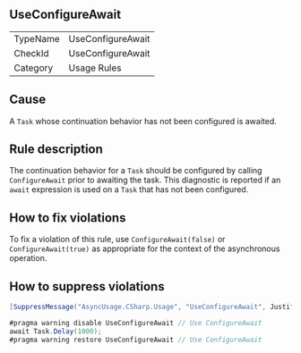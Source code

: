 ﻿## UseConfigureAwait

<table>
<tr>
  <td>TypeName</td>
  <td>UseConfigureAwait</td>
</tr>
<tr>
  <td>CheckId</td>
  <td>UseConfigureAwait</td>
</tr>
<tr>
  <td>Category</td>
  <td>Usage Rules</td>
</tr>
</table>

## Cause

A `Task` whose continuation behavior has not been configured is awaited.

## Rule description

The continuation behavior for a `Task` should be configured by calling `ConfigureAwait` prior to awaiting the task. This
diagnostic is reported if an `await` expression is used on a `Task` that has not been configured.

## How to fix violations

To fix a violation of this rule, use `ConfigureAwait(false)` or `ConfigureAwait(true)` as appropriate for the context of
the asynchronous operation.

## How to suppress violations

```csharp
[SuppressMessage("AsyncUsage.CSharp.Usage", "UseConfigureAwait", Justification = "Reviewed.")]
```

```csharp
#pragma warning disable UseConfigureAwait // Use ConfigureAwait
await Task.Delay(1000);
#pragma warning restore UseConfigureAwait // Use ConfigureAwait
```
